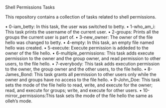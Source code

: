 Shell Permissions Tasks

This repository contains a collection of tasks related to shell permissions.

• 0-iam_betty: In this task, the user was switched to betty.
• 1-who_am_i: This task prints the username of the current user.
• 2-groups: Prints all the groups the current user is part of.
• 3-new_owner: The owner of the file hello was changed to betty.
• 4-empty: In this task, an empty file named hello was created.
• 5-execute: Execute permission is addeded to the owner of the file hello.
• 6-multiple_permissions: This task adds execute permission to the owner and the group owner, and read permission to other users, to the file hello.
• 7-everybody: This task adds execution permission to the owner, the group owner and the other users, to the file hello.
• 8-James_Bond: This task grants all permission to other users only while the owner and groups have no access to the file hello.
• 9-John_Doe: This task sets the mode of the file hello to read, write, and execute for the owner; read, and execute for groups; write, and execute for other users.
• 10-mirror_permissions:This task sets the mode of the file hello the same as olleh’s mode.
